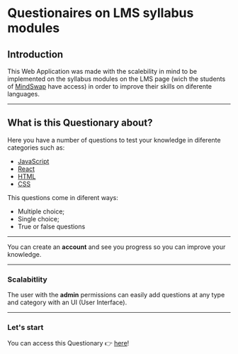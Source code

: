 # Questionaires on LMS syllabus modules

## Introduction
This Web Application was made with the scalebility in mind to be implemented on the syllabus modules on the LMS page (wich the students of [MindSwap](https://mindswap.academy/) have access) in order to improve their skills on diferente languages.

---

## What is this Questionary about?
Here you have a number of questions to test your knowledge in diferente categories such as:

- [JavaScript](https://www.javascript.com/)
- [React](https://reactjs.org/)
- [HTML](https://html.spec.whatwg.org/)
- [CSS](https://www.w3.org/TR/CSS/#css)

This questions come in diferent ways:
- Multiple choice;
- Single choice;
- True or false questions

---

You can create an **account** and see you progress so you can improve your knowledge.

---

### Scalabitlity
The user with the **admin** permissions can easily add questions at any type and category with an UI (User Interface).

---

### Let's start

You can access this Questionary 👉 [here](link)!